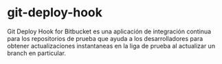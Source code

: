 git-deploy-hook
===============

Git Deploy Hook for Bitbucket es una aplicación de integración continua para los repositorios de prueba que ayuda a los desarrolladores para obtener actualizaciones instantaneas en la liga de prueba al actualizar un branch en particular.
